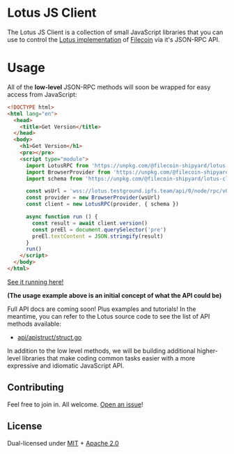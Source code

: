 # Lotus JS Client

The Lotus JS Client is a collection of small JavaScript libraries that you can use to control the [Lotus implementation](https://github.com/filecoin-project/lotus) of [Filecoin](https://filecoin.io/) via it's JSON-RPC API.

# Usage

All of the **low-level** JSON-RPC methods will soon be wrapped for easy access from JavaScript:

```html
<!DOCTYPE html>
<html lang="en">
  <head>
    <title>Get Version</title>
  </head>
  <body>
    <h1>Get Version</h1>
    <pre></pre>
    <script type="module">
      import LotusRPC from 'https://unpkg.com/@filecoin-shipyard/lotus-client-rpc?module'
      import BrowserProvider from 'https://unpkg.com/@filecoin-shipyard/lotus-client-provider-browser?module'
      import schema from 'https://unpkg.com/@filecoin-shipyard/lotus-client-schema/prototype/testnet-v3.js?module'

      const wsUrl = 'wss://lotus.testground.ipfs.team/api/0/node/rpc/v0'
      const provider = new BrowserProvider(wsUrl)
      const client = new LotusRPC(provider, { schema })

      async function run () {
        const result = await client.version()
        const preEl = document.querySelector('pre')
        preEl.textContent = JSON.stringify(result)
      }
      run()
    </script>
  </body>
</html>
```

[See it running here!](https://bafybeidafp4gkpy5hx6geh3wmbt5h5x4knyw3acjrbatr5xxphdjhmrpwq.ipfs.dweb.link/)

**(The usage example above is an initial concept of what the API could be)**

Full API docs are coming soon! Plus examples and tutorials! In the meantime, you can refer to the Lotus source code to see the list of API methods available:

* [api/apistruct/struct.go](https://github.com/filecoin-project/lotus/blob/master/api/apistruct/struct.go)

In addition to the low level methods, we will be building additional higher-level libraries that make coding common tasks easier with a more expressive and idiomatic JavaScript API.

## Contributing

Feel free to join in. All welcome. [Open an issue](https://github.com/filecoin-shipyard/js-lotus-client/issues)!

## License

Dual-licensed under [MIT](https://github.com/filecoin-project/lotus/blob/master/LICENSE-MIT) + [Apache 2.0](https://github.com/filecoin-project/lotus/blob/master/LICENSE-APACHE)
